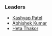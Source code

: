 ### Leaders

* [Kashyap Patel](mailto:kashyap.patel@owasp.org)
* [Abhishek Kumar](mailto:abhishek.kumar@owasp.org)
* [Heta Thakor](mailto:heta.thakor@owasp.org)
